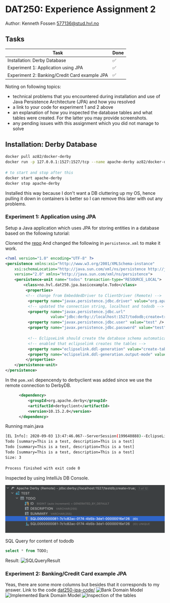 # DAT250: Experience Assignment 2

Author: Kenneth Fossen 577136@stud.hvl.no

## Tasks

| Task | Done |
| --- | --- |
| Installation: Derby Database | :white_check_mark: |
| Experiment 1: Application using JPA | :white_check_mark: |
| Experiment 2: Banking/Credit Card example JPA | :white_check_mark:|

Noting on following topics:

- technical problems that you encountered during installation and use of Java Persistence Architecture (JPA) and how you resolved
- a link to your code for experiment 1 and 2 above
- an explanation of how you inspected the database tables and what tables were created. For the latter you may provide screenshots.
- any pending issues with this assignment which you did not manage to solve

## Installation: Derby Database

```sh
docker pull az82/docker-derby
docker run -p 127.0.0.1:1527:1527/tcp --name apache-derby az82/docker-derby -d

# to start and stop after this
docker start apache-derby
docker stop apache-derby
```

Installed this way because I don't want a DB cluttering up my OS, hence pulling it down in containers is better so I can remove this later with out any problems.

### Experiment 1: Application using JPA

Setup a Java application which uses JPA for storing entities in a database based on the following tutorial:


Clonend the [repo](https://github.com/lmkr/dat250-jpa-examples/tree/master/eclipselink/jpa-basic)
And changed the following in `persistence.xml` to make it work.

```xml
<?xml version="1.0" encoding="UTF-8" ?>
<persistence xmlns:xsi="http://www.w3.org/2001/XMLSchema-instance"
    xsi:schemaLocation="http://java.sun.com/xml/ns/persistence http://java.sun.com/xml/ns/persistence/persistence_2_0.xsd"
    version="2.0" xmlns="http://java.sun.com/xml/ns/persistence">
    <persistence-unit name="todos" transaction-type="RESOURCE_LOCAL">
        <class>no.hvl.dat250.jpa.basicexample.Todo</class>
         <properties>
         <!-- change from EmbeddedDriver to ClientDriver (Remote) -->
          <property name="javax.persistence.jdbc.driver" value="org.apache.derby.jdbc.ClientDriver" />
          <!-- updated the connection string, localhost and tododb -->
          <property name="javax.persistence.jdbc.url"
                    value="jdbc:derby://localhost:1527/tododb;create=true;"/>
          <property name="javax.persistence.jdbc.user" value="test" />
          <property name="javax.persistence.jdbc.password" value="test" />

          <!-- EclipseLink should create the database schema automatically -->
          <!-- enabled that eclipselink creates the tables -->
          <property name="eclipselink.ddl-generation" value="create-tables" />
          <property name="eclipselink.ddl-generation.output-mode" value="database" />
         </properties>
    </persistence-unit>
</persistence>
```

In the `pom.xml` depencendy to derbyclient was added since we use the remote connection to DerbyDB.

```XML
      <dependency>
          <groupId>org.apache.derby</groupId>
          <artifactId>derbyclient</artifactId>
          <version>10.15.2.0</version>
      </dependency>
```

Running main.java

```sh
[EL Info]: 2020-09-03 13:47:46.067--ServerSession(199640888)--EclipseLink, version: Eclipse Persistence Services - 2.7.7.v20200504-69f2c2b80d
Todo [summary=This is a test, description=This is a test]
Todo [summary=This is a test, description=This is a test]
Todo [summary=This is a test, description=This is a test]
Size: 3

Process finished with exit code 0
```

Inspected by using IntelliJs DB Console.

![DB Inspection](img/dbinspection.png)

SQL Query for content of tododb

```SQL
select * from TODO;
````

Result:
![SQLQueryResult](img/sqlresult.png)

### Experiment 2: Banking/Credit Card example JPA

Yeas, there are some more columns but besides that it corresponds to my answer.
Link to the code [dat250-jpa-code/](dat250-jpa-code/)
![Bank Domain Model](img/BankUMLClass.png)
![Implemented Bank Domain Model](img/intellij_bank_uml.png)
![Inspection of the tables](img/datagrip_inspection.png)
